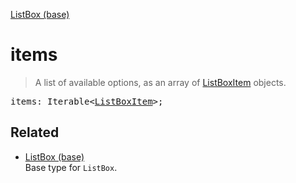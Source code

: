 [ListBox (base)](ListBox_base.md)

# items

> A list of available options, as an array of [ListBoxItem](ListBoxItem.md) objects.

<pre class="docgen_signature">items: Iterable&lt;<a href="ListBoxItem.md">ListBoxItem</a>&gt;;</pre>

## Related

- [<!--{ref:type}-->ListBox (base)](ListBox_base.md) \
    Base type for `ListBox`.
